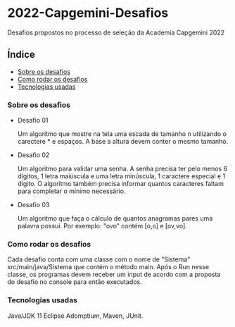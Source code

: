 # 2022-Capgemini-Desafios
Desafios propostos no processo de seleção da Academia Capgemini 2022

## Índice
* [Sobre os desafios](#sobre-os-desafios)
* [Como rodar os desafios](#como-rodar-os-desafios)
* [Tecnologias usadas](#tecnologias-usadas)


### Sobre os desafios
* Desafio 01

  Um algoritmo que mostre na tela uma escada de tamanho n utilizando o carectere * e espaços.
  A base a altura devem conter o mesmo tamanho.
  
* Desafio 02

  Um algoritmo para validar uma senha. A senha precisa ter pelo menos 6 dígitos, 1 letra maiúscula e uma letra minúscula, 1 caractere especial e 1 dígito. O algoritmo também precisa informar quantos caracteres faltam para completar o mínimo necessário.
  
* Desafio 03

  Um algoritmo que faça o cálculo de quantos anagramas pares uma palavra possui. Por exemplo: "ovo" contém [o,o] e [ov,vo].

### Como rodar os desafios
Cada desafio conta com uma classe com o nome de "Sistema" src/main/java/Sistema que contém o método main. Após o Run nesse classe, os programas devem receber um input de acordo com a proposta do desafio no console para então executados.
### Tecnologias usadas
Java/JDK 11 Eclipse Adomptium, Maven, JUnit.
